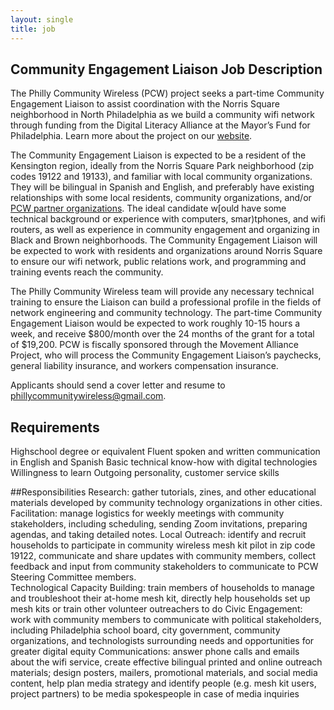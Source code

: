 ```yaml
---
layout: single
title: job
---
```


## Community Engagement Liaison Job Description

The Philly Community Wireless (PCW) project seeks a part-time Community Engagement Liaison to assist coordination with the Norris Square neighborhood in North Philadelphia as we build a community wifi network through funding from the Digital Literacy Alliance at the Mayor’s Fund for Philadelphia. Learn more about the project on our [website](https://phillycommunitywireless.com/).

The Community Engagement Liaison is expected to be a resident of the Kensington region, ideally from the Norris Square Park neighborhood (zip codes 19122 and 19133), and familiar with local community organizations. They will be bilingual in Spanish and English, and preferably have existing relationships with some local residents, community organizations, and/or [PCW partner organizations](https://phillycommunitywireless.com/people/). The ideal candidate w[ould have some technical background or experience with computers, smar)tphones, and wifi routers, as well as experience in community engagement and organizing in Black and Brown neighborhoods. The Community Engagement Liaison will be expected to work with residents and organizations around Norris Square to ensure our wifi network, public relations work, and programming and training events reach the community. 

The Philly Community Wireless team will provide any necessary technical training to ensure the Liaison can build a professional profile in the fields of network engineering and community technology. The part-time Community Engagement Liaison would be expected to work roughly 10-15 hours a week, and receive $800/month over the 24 months of the grant for a total of $19,200. PCW is fiscally sponsored through the Movement Alliance Project, who will process the Community Engagement Liaison’s paychecks, general liability insurance, and workers compensation insurance. 

Applicants should send a cover letter and resume to phillycommunitywireless@gmail.com.

## Requirements
Highschool degree or equivalent
Fluent spoken and written communication in English and Spanish
Basic technical know-how with digital technologies
Willingness to learn
Outgoing personality, customer service skills

##Responsibilities
Research: gather tutorials, zines, and other educational materials developed by community technology organizations in other cities. 
Facilitation: manage logistics for weekly meetings with community stakeholders, including scheduling, sending Zoom invitations, preparing agendas, and taking detailed notes. 
Local Outreach: identify and recruit households to participate in community wireless mesh kit pilot in zip code 19122,  communicate and share updates with community members, collect feedback and input from community stakeholders to communicate to PCW Steering Committee members.  
Technological Capacity Building: train members of households to manage and troubleshoot their at-home mesh kit,  directly help households set up mesh kits or train other volunteer outreachers to do 
Civic Engagement: work with community members to communicate with political stakeholders, including Philadelphia school board, city government, community organizations, and technologists surrounding needs and opportunities for greater digital equity
Communications: answer phone calls and emails about the wifi service, create effective bilingual printed and online outreach materials;  design posters, mailers, promotional materials, and social media content, help plan media strategy and identify people (e.g. mesh kit users, project partners) to be media spokespeople in case of media inquiries

